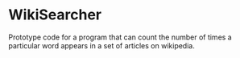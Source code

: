 # WikiSearcher
Prototype code for a program that can count the number of times a particular word appears in a set of articles on wikipedia.
